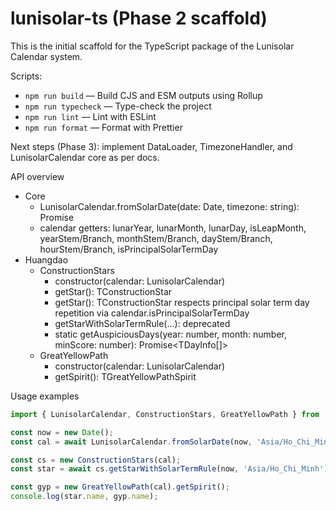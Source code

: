 # lunisolar-ts (Phase 2 scaffold)

This is the initial scaffold for the TypeScript package of the Lunisolar Calendar system.

Scripts:
- `npm run build` — Build CJS and ESM outputs using Rollup
- `npm run typecheck` — Type-check the project
- `npm run lint` — Lint with ESLint
- `npm run format` — Format with Prettier

Next steps (Phase 3): implement DataLoader, TimezoneHandler, and LunisolarCalendar core as per docs.

API overview
- Core
  - LunisolarCalendar.fromSolarDate(date: Date, timezone: string): Promise<LunisolarCalendar>
  - calendar getters: lunarYear, lunarMonth, lunarDay, isLeapMonth, yearStem/Branch, monthStem/Branch, dayStem/Branch, hourStem/Branch, isPrincipalSolarTermDay
- Huangdao
  - ConstructionStars
    - constructor(calendar: LunisolarCalendar)
    - getStar(): TConstructionStar
    - getStar(): TConstructionStar respects principal solar term day repetition via calendar.isPrincipalSolarTermDay
    - getStarWithSolarTermRule(...): deprecated
    - static getAuspiciousDays(year: number, month: number, minScore: number): Promise<TDayInfo[]>
  - GreatYellowPath
    - constructor(calendar: LunisolarCalendar)
    - getSpirit(): TGreatYellowPathSpirit

Usage examples
```ts
import { LunisolarCalendar, ConstructionStars, GreatYellowPath } from 'lunisolar-ts';

const now = new Date();
const cal = await LunisolarCalendar.fromSolarDate(now, 'Asia/Ho_Chi_Minh');

const cs = new ConstructionStars(cal);
const star = await cs.getStarWithSolarTermRule(now, 'Asia/Ho_Chi_Minh');

const gyp = new GreatYellowPath(cal).getSpirit();
console.log(star.name, gyp.name);
```
